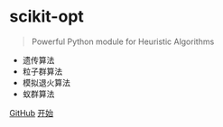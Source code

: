 <!-- ![logo](_media/pic.jpg) -->

# scikit-opt

> Powerful Python module for Heuristic Algorithms

* 遗传算法
* 粒子群算法
* 模拟退火算法
* 蚁群算法

[GitHub](https://github.com/guofei9987/scikit-opt/)
[开始](zh/zh)
